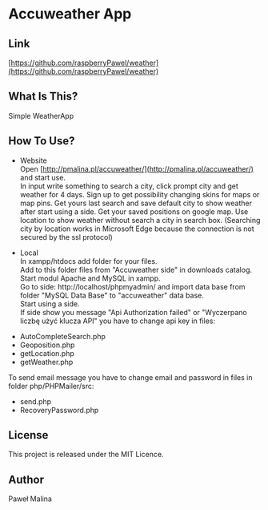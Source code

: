 # Accuweather App

## Link
[https://github.com/raspberryPawel/weather](https://github.com/raspberryPawel/weather)

## What Is This?
Simple WeatherApp 

## How To Use?
* Website <br>
Open [http://pmalina.pl/accuweather/](http://pmalina.pl/accuweather/) and start use. <br> 
In input write something to search a city, click prompt city and get weather for 4 days. Sign up to get possibility changing skins for maps or map pins. Get yours last search and save default city to show weather after start using a side. Get your saved positions on google map. Use location to show weather without  search a city in search box. (Searching city by location works in Microsoft Edge because the connection is not secured by the ssl protocol)

* Local <br>
In xampp/htdocs add folder for your files. <br>
Add to this folder files from "Accuweather side" in downloads catalog.  <br>
Start modul Apache and MySQL in xampp. <br>
Go to side: http://localhost/phpmyadmin/ and import data base from folder "MySQL Data Base"  to "accuweather" data base. <br>
Start using a side.<br>
If side show you message "Api Authorization failed" or "Wyczerpano liczbę użyć  klucza API" you have to change api key in files:
<ul>
  <li>AutoCompleteSearch.php</li>
  <li>Geoposition.php</li>
  <li>getLocation.php</li>
  <li>getWeather.php</li>
</ul>
To send email message you have to change email and password in files in folder php/PHPMailer/src:
<ul>
  <li>send.php</li>
  <li>RecoveryPassword.php</li>
</ul>

## License
This project is released under the MIT Licence.

## Author
Paweł Malina